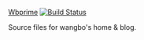 [Wbprime](https://www.wangbo.im) [![Build Status](https://travis-ci.org/wbprime/wbpages.svg?branch=master)](https://travis-ci.org/wbprime/wbpages)

Source files for wangbo's home & blog.
